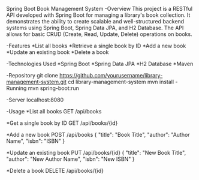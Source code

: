 Spring Boot Book Management System
-Overview
This project is a RESTful API developed with Spring Boot for managing a library's book collection. It demonstrates the ability to create scalable and well-structured backend systems using Spring Boot, Spring Data JPA, and H2 Database. The API allows for basic CRUD (Create, Read, Update, Delete) operations on books.

-Features
*List all books
*Retrieve a single book by ID
*Add a new book
*Update an existing book
*Delete a book

-Technologies Used
*Spring Boot
*Spring Data JPA
*H2 Database
*Maven


-Repository
git clone https://github.com/yourusername/library-management-system.git
cd library-management-system
mvn install
-Running
mvn spring-boot:run

-Server
localhost:8080

-Usage
*List all books
GET /api/books

*Get a single book by ID
GET /api/books/{id}

*Add a new book
POST /api/books
{
  "title": "Book Title",
  "author": "Author Name",
  "isbn": "ISBN"
}

*Update an existing book
PUT /api/books/{id}
{
  "title": "New Book Title",
  "author": "New Author Name",
  "isbn": "New ISBN"
}

*Delete a book
DELETE /api/books/{id}



